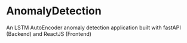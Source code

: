 # AnomalyDetection
An LSTM AutoEncoder anomaly  detection application built with fastAPI (Backend) and ReactJS (Frontend)
